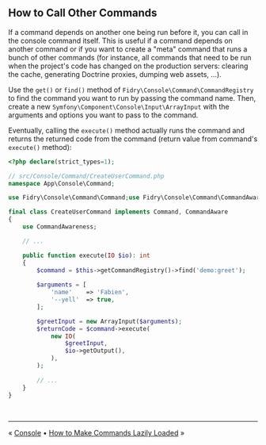 ## How to Call Other Commands

If a command depends on another one being run before it, you can call in the 
console command itself. This is useful if a command depends on another command 
or if you want to create a "meta" command that runs a bunch of other commands
(for instance, all commands that need to be run when the project's code has
changed on the production servers: clearing the cache, generating Doctrine
proxies, dumping web assets, …).

Use the `get()` or `find()` method of `Fidry\Console\Command\CommandRegistry` to
find the command you want to run by passing the command name. Then, create a new 
`Symfony\Component\Console\Input\ArrayInput` with the arguments and options you
want to pass to the command.

Eventually, calling the `execute()` method actually runs the command and returns
the returned code from the command (return value from command's `execute()` method):

```php
<?php declare(strict_types=1);

// src/Console/Command/CreateUserCommand.php
namespace App\Console\Command;

use Fidry\Console\Command\Command;use Fidry\Console\Command\CommandAware;use Fidry\Console\Command\CommandAwareness;use Fidry\Console\Input\IO;use Symfony\Component\Console\Input\ArrayInput;

final class CreateUserCommand implements Command, CommandAware
{
    use CommandAwareness;

    // ...

    public function execute(IO $io): int
    {
        $command = $this->getCommandRegistry()->find('demo:greet');
        
        $arguments = [
            'name'    => 'Fabien',
            '--yell'  => true,
        ];

        $greetInput = new ArrayInput($arguments);
        $returnCode = $command->execute(
            new IO(
                $greetInput,
                $io->getOutput(),
            ),
        );
        
        // ...
    }
}
```


<br />
<hr />

« [Console](command.md) • [How to Make Commands Lazily Loaded](lazy-command.md) »
